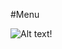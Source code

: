 #Menu

![Alt text!](https://cdn.discordapp.com/attachments/751103344281649243/1270219194700664882/image.png?ex=66b2e74f&is=66b195cf&hm=631cbca379da4c7172b41026b9b071f628b4b536c1b2a095d427ce190f242924&)
